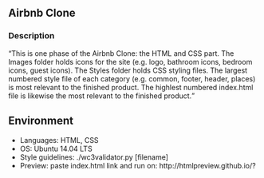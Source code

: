 <h2>Airbnb Clone</h2>
<h3>Description</h3>
<q>This is one phase of the Airbnb Clone: the HTML and CSS part. The Images folder holds icons for the site (e.g. logo, bathroom icons, bedroom icons, guest icons). The Styles folder holds CSS styling files. The largest numbered style file of each category (e.g. common, footer, header, places) is most relevant to the finished product. The highlest numbered index.html file is likewise the most relevant to the finished product.</q>



<h2>Environment</h2>
<ul>
<li>Languages: HTML, CSS</li>
<li>OS: Ubuntu 14.04 LTS</li>
<li>Style guidelines: ./wc3validator.py [filename]</li>
<li>Preview: paste index.html link and run on: http://htmlpreview.github.io/?</li>
